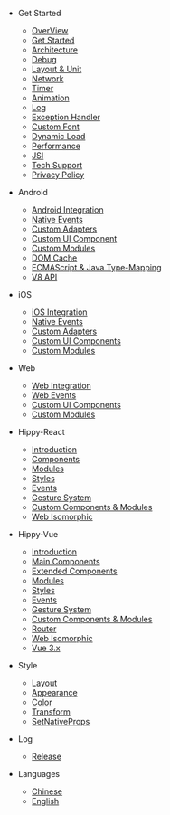 * Get Started
  * [OverView](/README?id=hippy-%e6%a6%82%e8%bf%b0)
  * [Get Started](guide/integration.md)
  * [Architecture](structure/introduction.md)
  * [Debug](guide/debug.md)
  * [Layout & Unit](guide/layout.md)
  * [Network](guide/network-request.md)
  * [Timer](guide/timer.md)
  * [Animation](guide/animation.md)
  * [Log](guide/console.md)
  * [Exception Handler](guide/exception.md)
  * [Custom Font](guide/custom-font.md)
  * [Dynamic Load](guide/dynamic-import.md)
  * [Performance](guide/performance.md)
  * [JSI](guide/jsi.md)
  * [Tech Support](guide/support.md)
  * [Privacy Policy](guide/privacy.md)

* Android
  * [Android Integration](android/integration.md)
  * [Native Events](android/event.md)
  * [Custom Adapters](android/custom-adapter.md)
  * [Custom UI Component](android/custom-component.md)
  * [Custom Modules](android/custom-module.md)
  * [DOM Cache](android/dom-cache.md)
  * [ECMAScript & Java Type-Mapping](android/type-mapping.md)
  * [V8 API](android/v8-api.md)

* iOS
  * [iOS Integration](ios/integration.md)
  * [Native Events](ios/event.md)
  * [Custom Adapters](ios/custom-adapter.md)
  * [Custom UI Components](ios/custom-component.md)
  * [Custom Modules](ios/custom-module.md)

* Web
  * [Web Integration](web/integration.md)
  * [Web Events](web/event.md)
  * [Custom UI Components](web/custom-component.md)
  * [Custom Modules](web/custom-module.md)

* Hippy-React
  * [Introduction](hippy-react/introduction.md)
  * [Components](hippy-react/components.md)
  * [Modules](hippy-react/modules.md)
  * [Styles](hippy-react/style.md)
  * [Events](hippy-react/native-event.md)
  * [Gesture System](hippy-react/gesture.md)
  * [Custom Components & Modules](hippy-react/customize.md)
  * [Web Isomorphic](hippy-react/web.md)

* Hippy-Vue
  * [Introduction](hippy-vue/introduction.md)
  * [Main Components](hippy-vue/components.md)
  * [Extended Components](hippy-vue/external-components.md)
  * [Modules](hippy-vue/vue-native.md)
  * [Styles](hippy-vue/style.md)
  * [Events](hippy-vue/native-event.md)
  * [Gesture System](hippy-vue/gesture.md)
  * [Custom Components & Modules](hippy-vue/customize.md)
  * [Router](hippy-vue/router.md)
  * [Web Isomorphic](hippy-vue/web.md)
  * [Vue 3.x](hippy-vue/vue3.md)

* Style
  * [Layout](style/layout.md)
  * [Appearance](style/appearance.md)
  * [Color](style/color.md)
  * [Transform](style/transform.md)
  * [SetNativeProps](style/setNativeProps.md)
  
* Log
  * [Release](https://github.com/Tencent/Hippy/releases)

* Languages
  * [Chinese](https://hippyjs.org/)
  * [English](/)
  


